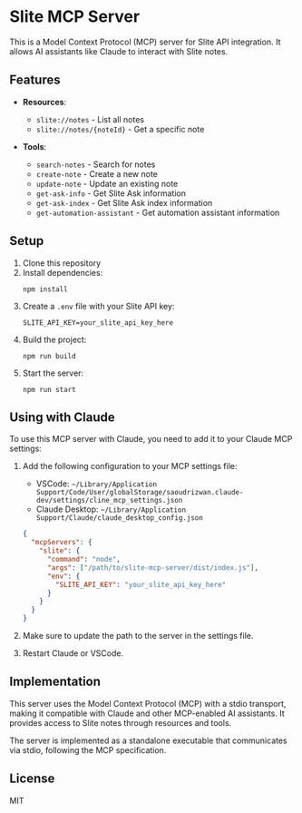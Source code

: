 # Slite MCP Server

This is a Model Context Protocol (MCP) server for Slite API integration. It allows AI assistants like Claude to interact with Slite notes.

## Features

- **Resources**:
  - `slite://notes` - List all notes
  - `slite://notes/{noteId}` - Get a specific note

- **Tools**:
  - `search-notes` - Search for notes
  - `create-note` - Create a new note
  - `update-note` - Update an existing note
  - `get-ask-info` - Get Slite Ask information
  - `get-ask-index` - Get Slite Ask index information
  - `get-automation-assistant` - Get automation assistant information

## Setup

1. Clone this repository
2. Install dependencies:
   ```
   npm install
   ```
3. Create a `.env` file with your Slite API key:
   ```
   SLITE_API_KEY=your_slite_api_key_here
   ```
4. Build the project:
   ```
   npm run build
   ```
5. Start the server:
   ```
   npm run start
   ```

## Using with Claude

To use this MCP server with Claude, you need to add it to your Claude MCP settings:

1. Add the following configuration to your MCP settings file:
   - VSCode: `~/Library/Application Support/Code/User/globalStorage/saoudrizwan.claude-dev/settings/cline_mcp_settings.json`
   - Claude Desktop: `~/Library/Application Support/Claude/claude_desktop_config.json`

   ```json
   {
     "mcpServers": {
       "slite": {
         "command": "node",
         "args": ["/path/to/slite-mcp-server/dist/index.js"],
         "env": {
           "SLITE_API_KEY": "your_slite_api_key_here"
         }
       }
     }
   }
   ```

2. Make sure to update the path to the server in the settings file.

3. Restart Claude or VSCode.

## Implementation

This server uses the Model Context Protocol (MCP) with a stdio transport, making it compatible with Claude and other MCP-enabled AI assistants. It provides access to Slite notes through resources and tools.

The server is implemented as a standalone executable that communicates via stdio, following the MCP specification.

## License

MIT
